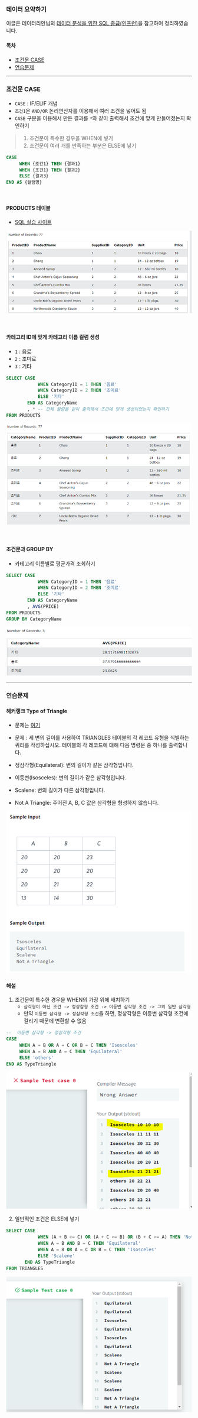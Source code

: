 ### 데이터 요약하기

이글은 데이터리안님의 [데이터 분석을 위한 SQL 중급(인프런)][H]을 참고하여 정리하였습니다. 

[H]: https://www.inflearn.com/course/%EB%8D%B0%EC%9D%B4%ED%84%B0-%EB%B6%84%EC%84%9D-%EC%A4%91%EA%B8%89-sql/dashboard

#### 목차
- [조건문 CASE](#조건문-CASE) 
- [연습문제](#연습문제)

---

### 조건문 CASE 
- `CASE` : IF/ELIF 개념
- `조건1`은 `AND/OR` 논리연산자를 이용해서 여러 조건을 넣어도 됨
- `CASE` 구문을 이용해서 만든 결과를 `*`와 같이 출력해서 조건에 맞게 만들어졌는지 확인하기 
> 1. 조건문이 특수한 경우을 WHEN에 넣기
> 2. 조건문이 여러 개를 만족하는 부분은 ELSE에 넣기
```sql
CASE 
     WHEN {조건1} THEN {결과1}
     WHEN {조건1} THEN {결과2}
     ELSE {결과3}
END AS {컬럼명}
```

<br>


#### PRODUCTS 테이블
- [SQL 실습 사이트][I]

[I]: https://www.w3schools.com/sql/trysql.asp?filename=trysql_select_all

![products](../img/RPODUCTS.PNG)

<br>

#### 카테고리 ID에 맞게 카테고리 이름 컬럼 생성
- `1` : 음료
- `2` : 조미료
- `3` : 기타
```sql
SELECT CASE 
            WHEN CategoryID = 1 THEN '음료'
            WHEN CategoryID = 2 THEN '조미료'
            ELSE '기타'
        END AS CategoryName
        , * -- 전체 컬럼을 같이 출력해서 조건에 맞게 생성되었는지 확인하기
FROM PRODUCTS
```

![products](../img/CASE.PNG)

<br>

#### 조건문과 GROUP BY
- 카테고리 이름별로 평균가격 조회하기
```sql
SELECT CASE 
            WHEN CategoryID = 1 THEN '음료'
            WHEN CategoryID = 2 THEN '조미료'
            ELSE '기타'
        END AS CategoryName
        , AVG(PRICE)
FROM PRODUCTS
GROUP BY CategoryName
```

![products](../img/CASE_GROUP.PNG)

---

### 연습문제
#### 해커랭크 Type of Triangle
- 문제는 [여기][Q]

[Q]: https://www.hackerrank.com/challenges/what-type-of-triangle/problem?h_r=internal-search

- 문제 : 세 변의 길이를 사용하여 TRIANGLES 테이블의 각 레코드 유형을 식별하는 쿼리를 작성하십시오. 테이블의 각 레코드에 대해 다음 명령문 중 하나를 출력합니다.

- 정삼각형(Equilateral): 변의 길이가 같은 삼각형입니다.
- 이등변(Isosceles): 변의 길이가 같은 삼각형입니다.
- Scalene: 변의 길이가 다른 삼각형입니다.
- Not A Triangle: 주어진 A, B, C 값은 삼각형을 형성하지 않습니다.

![products](../img/CASE_EX.PNG)

#### 해설
1. 조건문이 특수한 경우을 WHEN의 가장 위에 배치하기
    - `삼각형이 아닌 조건 -> 정상감형 조건 -> 이등변 삼각형 조건 -> 그외 일반 삼각형`
    - 만약 `이등변 삼각형 -> 정삼각형 조건`을 하면, 정상각형은 이등변 삼각형 조건에 걸리기 때문에 변환할 수 없음
```sql
--  이등변 삼각형 -> 정삼각형 조건
CASE 
     WHEN A = B OR A = C OR B = C THEN 'Isosceles'
     WHEN A = B AND A = C THEN 'Equilateral'
     ELSE 'others'
END AS TypeTriangle
```
![CASE_GROUP_W](../img/CASE_GROUP_W.PNG)

2. 일반적인 조건은 ELSE에 넣기

```sql
SELECT CASE 
            WHEN (A + B <= C) OR (A + C <= B) OR (B + C <= A) THEN 'Not A Triangle'
            WHEN A = B AND B = C THEN 'Equilateral'            
            WHEN A = B OR A = C OR B = C THEN 'Isosceles'
            ELSE 'Scalene'
       END AS TypeTriangle
FROM TRIANGLES
``` 

![EX_A](../img/TRIANGLE.PNG)